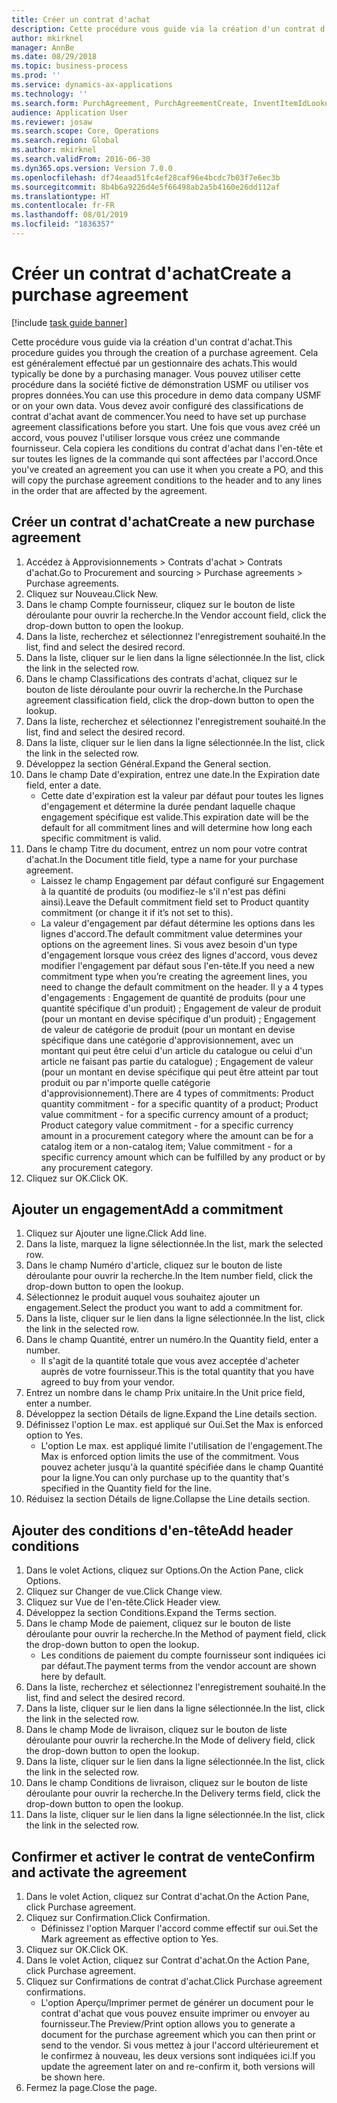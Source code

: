 ```yaml
---
title: Créer un contrat d'achat
description: Cette procédure vous guide via la création d'un contrat d'achat.
author: mkirknel
manager: AnnBe
ms.date: 08/29/2018
ms.topic: business-process
ms.prod: ''
ms.service: dynamics-ax-applications
ms.technology: ''
ms.search.form: PurchAgreement, PurchAgreementCreate, InventItemIdLookupSimple, AgreementConfirmRunForm, PurchAgreementHistory
audience: Application User
ms.reviewer: josaw
ms.search.scope: Core, Operations
ms.search.region: Global
ms.author: mkirknel
ms.search.validFrom: 2016-06-30
ms.dyn365.ops.version: Version 7.0.0
ms.openlocfilehash: df74eaad51fc4ef28caf96e4bcdc7b03f7e6ec3b
ms.sourcegitcommit: 8b4b6a9226d4e5f66498ab2a5b4160e26dd112af
ms.translationtype: HT
ms.contentlocale: fr-FR
ms.lasthandoff: 08/01/2019
ms.locfileid: "1836357"
---
```

# <a name="create-a-purchase-agreement"></a><span data-ttu-id="024e8-103">Créer un contrat d'achat</span><span class="sxs-lookup"><span data-stu-id="024e8-103">Create a purchase agreement</span></span>

[!include [task guide banner](../../includes/task-guide-banner.md)]

<span data-ttu-id="024e8-104">Cette procédure vous guide via la création d'un contrat d'achat.</span><span class="sxs-lookup"><span data-stu-id="024e8-104">This procedure guides you through the creation of a purchase agreement.</span></span> <span data-ttu-id="024e8-105">Cela est généralement effectué par un gestionnaire des achats.</span><span class="sxs-lookup"><span data-stu-id="024e8-105">This would typically be done by a purchasing manager.</span></span> <span data-ttu-id="024e8-106">Vous pouvez utiliser cette procédure dans la société fictive de démonstration USMF ou utiliser vos propres données.</span><span class="sxs-lookup"><span data-stu-id="024e8-106">You can use this procedure in demo data company USMF or on your own data.</span></span> <span data-ttu-id="024e8-107">Vous devez avoir configuré des classifications de contrat d'achat avant de commencer.</span><span class="sxs-lookup"><span data-stu-id="024e8-107">You need to have set up purchase agreement classifications before you start.</span></span> <span data-ttu-id="024e8-108">Une fois que vous avez créé un accord, vous pouvez l'utiliser lorsque vous créez une commande fournisseur. Cela copiera les conditions du contrat d'achat dans l'en-tête et sur toutes les lignes de la commande qui sont affectées par l'accord.</span><span class="sxs-lookup"><span data-stu-id="024e8-108">Once you've created an agreement you can use it when you create a PO, and this will copy the purchase agreement conditions to the header and to any lines in the order that are affected by the agreement.</span></span>


## <a name="create-a-new-purchase-agreement"></a><span data-ttu-id="024e8-109">Créer un contrat d'achat</span><span class="sxs-lookup"><span data-stu-id="024e8-109">Create a new purchase agreement</span></span>
1. <span data-ttu-id="024e8-110">Accédez à Approvisionnements > Contrats d'achat > Contrats d'achat.</span><span class="sxs-lookup"><span data-stu-id="024e8-110">Go to Procurement and sourcing > Purchase agreements > Purchase agreements.</span></span>
2. <span data-ttu-id="024e8-111">Cliquez sur Nouveau.</span><span class="sxs-lookup"><span data-stu-id="024e8-111">Click New.</span></span>
3. <span data-ttu-id="024e8-112">Dans le champ Compte fournisseur, cliquez sur le bouton de liste déroulante pour ouvrir la recherche.</span><span class="sxs-lookup"><span data-stu-id="024e8-112">In the Vendor account field, click the drop-down button to open the lookup.</span></span>
4. <span data-ttu-id="024e8-113">Dans la liste, recherchez et sélectionnez l'enregistrement souhaité.</span><span class="sxs-lookup"><span data-stu-id="024e8-113">In the list, find and select the desired record.</span></span>
5. <span data-ttu-id="024e8-114">Dans la liste, cliquer sur le lien dans la ligne sélectionnée.</span><span class="sxs-lookup"><span data-stu-id="024e8-114">In the list, click the link in the selected row.</span></span>
6. <span data-ttu-id="024e8-115">Dans le champ Classifications des contrats d'achat, cliquez sur le bouton de liste déroulante pour ouvrir la recherche.</span><span class="sxs-lookup"><span data-stu-id="024e8-115">In the Purchase agreement classification field, click the drop-down button to open the lookup.</span></span>
7. <span data-ttu-id="024e8-116">Dans la liste, recherchez et sélectionnez l'enregistrement souhaité.</span><span class="sxs-lookup"><span data-stu-id="024e8-116">In the list, find and select the desired record.</span></span>
8. <span data-ttu-id="024e8-117">Dans la liste, cliquer sur le lien dans la ligne sélectionnée.</span><span class="sxs-lookup"><span data-stu-id="024e8-117">In the list, click the link in the selected row.</span></span>
9. <span data-ttu-id="024e8-118">Développez la section Général.</span><span class="sxs-lookup"><span data-stu-id="024e8-118">Expand the General section.</span></span>
10. <span data-ttu-id="024e8-119">Dans le champ Date d'expiration, entrez une date.</span><span class="sxs-lookup"><span data-stu-id="024e8-119">In the Expiration date field, enter a date.</span></span>
    * <span data-ttu-id="024e8-120">Cette date d'expiration est la valeur par défaut pour toutes les lignes d'engagement et détermine la durée pendant laquelle chaque engagement spécifique est valide.</span><span class="sxs-lookup"><span data-stu-id="024e8-120">This expiration date will be the default for all commitment lines and will determine how long each specific commitment is valid.</span></span>  
11. <span data-ttu-id="024e8-121">Dans le champ Titre du document, entrez un nom pour votre contrat d'achat.</span><span class="sxs-lookup"><span data-stu-id="024e8-121">In the Document title field, type a name for your purchase agreement.</span></span>
    * <span data-ttu-id="024e8-122">Laissez le champ Engagement par défaut configuré sur Engagement à la quantité de produits (ou modifiez-le s'il n'est pas défini ainsi).</span><span class="sxs-lookup"><span data-stu-id="024e8-122">Leave the Default commitment field set to Product quantity commitment (or change it if it’s not set to this).</span></span>  
    * <span data-ttu-id="024e8-123">La valeur d'engagement par défaut détermine les options dans les lignes d'accord.</span><span class="sxs-lookup"><span data-stu-id="024e8-123">The default commitment value determines your options on the agreement lines.</span></span> <span data-ttu-id="024e8-124">Si vous avez besoin d'un type d'engagement lorsque vous créez des lignes d'accord, vous devez modifier l'engagement par défaut sous l'en-tête.</span><span class="sxs-lookup"><span data-stu-id="024e8-124">If you need a new commitment type when you’re creating the agreement lines, you need to change the default commitment on the header.</span></span>  <span data-ttu-id="024e8-125">Il y a 4 types d'engagements : Engagement de quantité de produits (pour une quantité spécifique d'un produit) ; Engagement de valeur de produit (pour un montant en devise spécifique d'un produit) ; Engagement de valeur de catégorie de produit (pour un montant en devise spécifique dans une catégorie d'approvisionnement, avec un montant qui peut être celui d'un article du catalogue ou celui d'un article ne faisant pas partie du catalogue) ; Engagement de valeur (pour un montant en devise spécifique qui peut être atteint par tout produit ou par n'importe quelle catégorie d'approvisionnement).</span><span class="sxs-lookup"><span data-stu-id="024e8-125">There are 4 types of commitments: Product quantity commitment - for a specific quantity of a product; Product value commitment - for a specific currency amount of a product; Product category value commitment - for a specific currency amount in a procurement category where the amount can be for a catalog item or a non-catalog item; Value commitment - for a specific currency amount which can be fulfilled by any product or by any procurement category.</span></span>  
12. <span data-ttu-id="024e8-126">Cliquez sur OK.</span><span class="sxs-lookup"><span data-stu-id="024e8-126">Click OK.</span></span>

## <a name="add-a-commitment"></a><span data-ttu-id="024e8-127">Ajouter un engagement</span><span class="sxs-lookup"><span data-stu-id="024e8-127">Add a commitment</span></span>
1. <span data-ttu-id="024e8-128">Cliquez sur Ajouter une ligne.</span><span class="sxs-lookup"><span data-stu-id="024e8-128">Click Add line.</span></span>
2. <span data-ttu-id="024e8-129">Dans la liste, marquez la ligne sélectionnée.</span><span class="sxs-lookup"><span data-stu-id="024e8-129">In the list, mark the selected row.</span></span>
3. <span data-ttu-id="024e8-130">Dans le champ Numéro d'article, cliquez sur le bouton de liste déroulante pour ouvrir la recherche.</span><span class="sxs-lookup"><span data-stu-id="024e8-130">In the Item number field, click the drop-down button to open the lookup.</span></span>
4. <span data-ttu-id="024e8-131">Sélectionnez le produit auquel vous souhaitez ajouter un engagement.</span><span class="sxs-lookup"><span data-stu-id="024e8-131">Select the product you want to add a commitment for.</span></span>
5. <span data-ttu-id="024e8-132">Dans la liste, cliquer sur le lien dans la ligne sélectionnée.</span><span class="sxs-lookup"><span data-stu-id="024e8-132">In the list, click the link in the selected row.</span></span>
6. <span data-ttu-id="024e8-133">Dans le champ Quantité, entrer un numéro.</span><span class="sxs-lookup"><span data-stu-id="024e8-133">In the Quantity field, enter a number.</span></span>
    * <span data-ttu-id="024e8-134">Il s'agit de la quantité totale que vous avez acceptée d'acheter auprès de votre fournisseur.</span><span class="sxs-lookup"><span data-stu-id="024e8-134">This is the total quantity that you have agreed to buy from your vendor.</span></span>  
7. <span data-ttu-id="024e8-135">Entrez un nombre dans le champ Prix unitaire.</span><span class="sxs-lookup"><span data-stu-id="024e8-135">In the Unit price field, enter a number.</span></span>
8. <span data-ttu-id="024e8-136">Développez la section Détails de ligne.</span><span class="sxs-lookup"><span data-stu-id="024e8-136">Expand the Line details section.</span></span>
9. <span data-ttu-id="024e8-137">Définissez l'option Le max. est appliqué sur Oui.</span><span class="sxs-lookup"><span data-stu-id="024e8-137">Set the Max is enforced option to Yes.</span></span>
    * <span data-ttu-id="024e8-138">L'option Le max. est appliqué limite l'utilisation de l'engagement.</span><span class="sxs-lookup"><span data-stu-id="024e8-138">The Max is enforced option limits the use of the commitment.</span></span> <span data-ttu-id="024e8-139">Vous pouvez acheter jusqu'à la quantité spécifiée dans le champ Quantité pour la ligne.</span><span class="sxs-lookup"><span data-stu-id="024e8-139">You can only purchase up to the quantity that's specified in the Quantity field for the line.</span></span>  
10. <span data-ttu-id="024e8-140">Réduisez la section Détails de ligne.</span><span class="sxs-lookup"><span data-stu-id="024e8-140">Collapse the Line details section.</span></span>

## <a name="add-header-conditions"></a><span data-ttu-id="024e8-141">Ajouter des conditions d'en-tête</span><span class="sxs-lookup"><span data-stu-id="024e8-141">Add header conditions</span></span>
1. <span data-ttu-id="024e8-142">Dans le volet Actions, cliquez sur Options.</span><span class="sxs-lookup"><span data-stu-id="024e8-142">On the Action Pane, click Options.</span></span>
2. <span data-ttu-id="024e8-143">Cliquez sur Changer de vue.</span><span class="sxs-lookup"><span data-stu-id="024e8-143">Click Change view.</span></span>
3. <span data-ttu-id="024e8-144">Cliquez sur Vue de l'en-tête.</span><span class="sxs-lookup"><span data-stu-id="024e8-144">Click Header view.</span></span>
4. <span data-ttu-id="024e8-145">Développez la section Conditions.</span><span class="sxs-lookup"><span data-stu-id="024e8-145">Expand the Terms section.</span></span>
5. <span data-ttu-id="024e8-146">Dans le champ Mode de paiement, cliquez sur le bouton de liste déroulante pour ouvrir la recherche.</span><span class="sxs-lookup"><span data-stu-id="024e8-146">In the Method of payment field, click the drop-down button to open the lookup.</span></span>
    * <span data-ttu-id="024e8-147">Les conditions de paiement du compte fournisseur sont indiquées ici par défaut.</span><span class="sxs-lookup"><span data-stu-id="024e8-147">The payment terms from the vendor account are shown here by default.</span></span>       
6. <span data-ttu-id="024e8-148">Dans la liste, recherchez et sélectionnez l'enregistrement souhaité.</span><span class="sxs-lookup"><span data-stu-id="024e8-148">In the list, find and select the desired record.</span></span>
7. <span data-ttu-id="024e8-149">Dans la liste, cliquer sur le lien dans la ligne sélectionnée.</span><span class="sxs-lookup"><span data-stu-id="024e8-149">In the list, click the link in the selected row.</span></span>
8. <span data-ttu-id="024e8-150">Dans le champ Mode de livraison, cliquez sur le bouton de liste déroulante pour ouvrir la recherche.</span><span class="sxs-lookup"><span data-stu-id="024e8-150">In the Mode of delivery field, click the drop-down button to open the lookup.</span></span>
9. <span data-ttu-id="024e8-151">Dans la liste, cliquer sur le lien dans la ligne sélectionnée.</span><span class="sxs-lookup"><span data-stu-id="024e8-151">In the list, click the link in the selected row.</span></span>
10. <span data-ttu-id="024e8-152">Dans le champ Conditions de livraison, cliquez sur le bouton de liste déroulante pour ouvrir la recherche.</span><span class="sxs-lookup"><span data-stu-id="024e8-152">In the Delivery terms field, click the drop-down button to open the lookup.</span></span>
11. <span data-ttu-id="024e8-153">Dans la liste, cliquer sur le lien dans la ligne sélectionnée.</span><span class="sxs-lookup"><span data-stu-id="024e8-153">In the list, click the link in the selected row.</span></span>

## <a name="confirm-and-activate-the-agreement"></a><span data-ttu-id="024e8-154">Confirmer et activer le contrat de vente</span><span class="sxs-lookup"><span data-stu-id="024e8-154">Confirm and activate the agreement</span></span>
1. <span data-ttu-id="024e8-155">Dans le volet Action, cliquez sur Contrat d'achat.</span><span class="sxs-lookup"><span data-stu-id="024e8-155">On the Action Pane, click Purchase agreement.</span></span>
2. <span data-ttu-id="024e8-156">Cliquez sur Confirmation.</span><span class="sxs-lookup"><span data-stu-id="024e8-156">Click Confirmation.</span></span>
    * <span data-ttu-id="024e8-157">Définissez l'option Marquer l'accord comme effectif sur oui.</span><span class="sxs-lookup"><span data-stu-id="024e8-157">Set the Mark agreement as effective option to Yes.</span></span>  
3. <span data-ttu-id="024e8-158">Cliquez sur OK.</span><span class="sxs-lookup"><span data-stu-id="024e8-158">Click OK.</span></span>
4. <span data-ttu-id="024e8-159">Dans le volet Action, cliquez sur Contrat d'achat.</span><span class="sxs-lookup"><span data-stu-id="024e8-159">On the Action Pane, click Purchase agreement.</span></span>
5. <span data-ttu-id="024e8-160">Cliquez sur Confirmations de contrat d'achat.</span><span class="sxs-lookup"><span data-stu-id="024e8-160">Click Purchase agreement confirmations.</span></span>
    * <span data-ttu-id="024e8-161">L'option Aperçu/Imprimer permet de générer un document pour le contrat d'achat que vous pouvez ensuite imprimer ou envoyer au fournisseur.</span><span class="sxs-lookup"><span data-stu-id="024e8-161">The Preview/Print option allows you to generate a document for the purchase agreement which you can then print or send to the vendor.</span></span> <span data-ttu-id="024e8-162">Si vous mettez à jour l'accord ultérieurement et le confirmez à nouveau, les deux versions sont indiquées ici.</span><span class="sxs-lookup"><span data-stu-id="024e8-162">If you update the agreement later on and re-confirm it, both versions will be shown here.</span></span>  
6. <span data-ttu-id="024e8-163">Fermez la page.</span><span class="sxs-lookup"><span data-stu-id="024e8-163">Close the page.</span></span>

